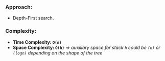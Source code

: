 ### Approach:
- Depth-First search.
​
### Complexity:
- **Time Complexity: `O(n)`**
- **Space Complexity: `O(h)`** *=> auxiliary space for stack `h` could be `(n)` or `(logn)` depending on the shape of the tree*